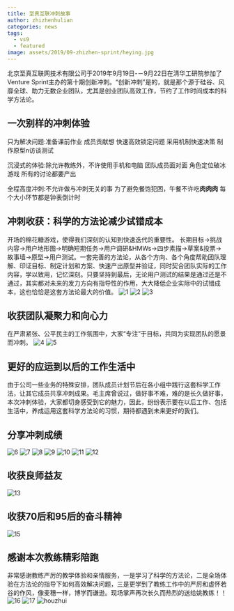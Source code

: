 ```yaml
---
title: 至真互联冲刺故事
author: zhizhenhulian
categories: news
tags:
  - vs9
  - featured
image: assets/2019/09-zhizhen-sprint/heying.jpg
---
```


北京至真互联网技术有限公司于2019年9月19日-－9月22日在清华工研院参加了Venture Sprint主办的第十期创新冲刺。“创新冲刺”是的，就是那个源于硅谷、风靡全球、助力无数企业团队，尤其是创业团队高效工作，节约了工作时间成本的科学方法论。

## 一次别样的冲刺体验

只为解决问题:准备课前作业 成员贡献想 快速高效锁定问题 采用机制快速决策 制作原型n访谈测试

沉浸式的体验:除允许教练外，不许使用手机和电脑 团队成员面对面 角色定位破冰游戏 所有的讨论都要产出

全程高度冲刺:不允许做与冲刺无关的事 为了避免餐饱犯困，午餐不许吃**肉肉肉** 每个大小环节都是钟表倒计时

## 冲刺收获：科学的方法论减少试错成本

开场的棉花糖游戏，使得我们深刻的认知到快速迭代的重要性。
长期目标->挑战内容->用户地形图->明确短期任务->用户调研&HMWs->四步素描->草案&投票->故事墙->原型->用户测试。一套完善的方法论，从各个方向、各个角度帮助团队理解、印证目标、制定计划和方案、快速产出原型并验证，同时契合团队实际的工作内容，学以致用，记忆深刻。只要坚持到最后，无论用户测试的结果是通过还是不通过，其实都对未来的发力方向有指导性的作用，大大降低企业实际中的试错成本，这也恰恰是这套方法论最大的价值。
![1](/assets/2019/09-zhizhen-sprint/1.jpg)
![2](/assets/2019/09-zhizhen-sprint/2.jpg)
![3](/assets/2019/09-zhizhen-sprint/3.jpg)

## 收获团队凝聚力和向心力

在严肃紧张、公平民主的工作氛围中，大家“专注”于目标，共同为实现团队的愿景而冲刺。
![4](/assets/2019/09-zhizhen-sprint/4.jpg)
![5](/assets/2019/09-zhizhen-sprint/5.jpg)

## 更好的应运到以后的工作生活中

由于公司一些业务的特殊安排，团队成员计划节后在各小组中践行这套科学工作法，让其它成员共享冲刺成果。毛主席曾说过，做好事不难，难的是长久做好事，本次冲刺体验，大家都切身感受到它的魅力，因此，纷纷表示要在以后工作、包括生活中，养成运用这套科学方法论的习惯，期待都遇到未来更好的我们。

## 分享冲刺成绩

![6](/assets/2019/09-zhizhen-sprint/6.jpg)
![7](/assets/2019/09-zhizhen-sprint/7.jpg)
![8](/assets/2019/09-zhizhen-sprint/8.jpg)
![9](/assets/2019/09-zhizhen-sprint/9.jpg)
![10](/assets/2019/09-zhizhen-sprint/10.jpg)
![11](/assets/2019/09-zhizhen-sprint/10.jpg)
![12](/assets/2019/09-zhizhen-sprint/10.jpg)

## 收获良师益友

![13](/assets/2019/09-zhizhen-sprint/13.jpg)

## 收获70后和95后的奋斗精神

![15](/assets/2019/09-zhizhen-sprint/15.jpg)

## 感谢本次教练精彩陪跑

非常感谢教练严厉的教学体验和亲情服务，一是学习了科学的方法论，二是全场体验在方法论的指导下如何高效解决问题，三是更学到了教练工作中的严厉和虚怀若谷的作风，像麦穗一样，博学而谦逊。现场掌声再次长久而热烈的送给姚教练！！
![16](/assets/2019/09-zhizhen-sprint/16.jpg)
![17](/assets/2019/09-zhizhen-sprint/17.jpg)
![houzhui](/assets/2019/09-zhizhen-sprint/houzhui.jpg)

